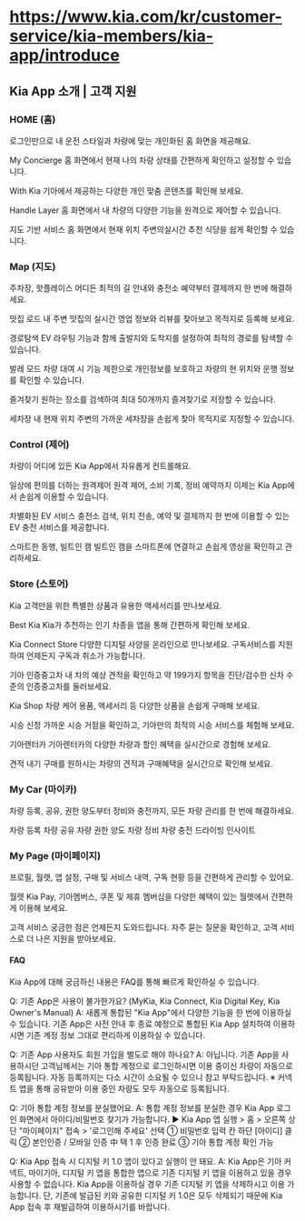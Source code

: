# https://www.kia.com/kr/customer-service/kia-members/kia-app/introduce

## Kia App 소개 | 고객 지원

### HOME (홈)

로그인만으로 내 운전 스타일과 차량에 맞는 개인화된 홈 화면을 제공해요.

My Concierge
홈 화면에서 현재 나의 차량 상태를 간편하게 확인하고 설정할 수 있습니다.

With Kia
기아에서 제공하는 다양한 개인 맞춤 콘텐츠를 확인해 보세요.

Handle Layer
홈 화면에서 내 차량의 다양한 기능을 원격으로 제어할 수 있습니다.

지도 기반 서비스
홈 화면에서 현재 위치 주변의실시간 추천 식당을 쉽게 확인할 수 있습니다.

### Map (지도)

주차장, 핫플레이스 어디든 최적의 길 안내와 충전소 예약부터 결제까지 한 번에 해결하세요.

맛집 로드
내 주변 맛집의 실시간 영업 정보와 리뷰를 찾아보고 목적지로 등록해 보세요.

경로탐색
EV 라우팅 기능과 함께 출발지와 도착지를 설정하여 최적의 경로를 탐색할 수 있습니다.

발레 모드
차량 대여 시 기능 제한으로 개인정보를 보호하고 차량의 현 위치와 운행 정보를 확인할 수 있습니다.

즐겨찾기
원하는 장소를 검색하여 최대 50개까지 즐겨찾기로 저장할 수 있습니다.

세차장
내 현재 위치 주변의 가까운 세차장을 손쉽게 찾아 목적지로 지정할 수 있습니다.

### Control (제어)

차량이 어디에 있든 Kia App에서 자유롭게 컨트롤해요.

일상에 편의를 더하는 원격제어
원격 제어, 소비 기록, 정비 예약까지 이제는 Kia App에서 손쉽게 이용할 수 있습니다.

차별화된 EV 서비스
충전소 검색, 위치 전송, 예약 및 결제까지 한 번에 이용할 수 있는 EV 충전 서비스를 제공합니다.

스마트한 동행, 빌트인 캠
빌트인 캠을 스마트폰에 연결하고 손쉽게 영상을 확인하고 관리하세요.

### Store (스토어)

Kia 고객만을 위한 특별한 상품과 유용한 액세서리를 만나보세요.

Best Kia
Kia가 추천하는 인기 차종을 앱을 통해 간편하게 확인해 보세요.

Kia Connect Store
다양한 디지털 사양을 온라인으로 만나보세요.
구독서비스를 지원하여 언제든지 구독과 취소가 가능합니다.

기아 인증중고차
내 차의 예상 견적을 확인하고 약 199가지 항목을 진단/검수한 신차 수준의 인증중고차를 둘러보세요.

Kia Shop
차량 케어 용품, 액세서리 등 다양한 상품을 손쉽게 구매해 보세요.

시승 신청
가까운 시승 거점을 확인하고, 기아만의 최적의 시승 서비스를 체험해 보세요.

기아렌터카
기아렌터카의 다양한 차량과 할인 혜택을 실시간으로 경험해 보세요.

견적 내기
구매를 원하시는 차량의 견적과 구매혜택을 실시간으로 확인해 보세요.

### My Car (마이카)

차량 등록, 공유, 권한 양도부터 정비와 충전까지, 모든 차량 관리를 한 번에 해결하세요.

차량 등록
차량 공유
차량 권한 양도
차량 정비
차량 충전
드라이빙 인사이트

### My Page (마이페이지)

프로필, 월렛, 앱 설정, 구매 및 서비스 내역, 구독 현황 등을 간편하게 관리할 수 있어요.

월렛
Kia Pay, 기아멤버스, 쿠폰 및 제휴 멤버십을 다양한 혜택이 있는 월렛에서 간편하게 이용해 보세요.

고객 서비스
궁금한 점은 언제든지 도와드립니다. 자주 묻는 질문을 확인하고, 고객 서비스로 더 나은 지원을 받아보세요.

#### FAQ

Kia App에 대해 궁금하신 내용은 FAQ를 통해 빠르게 확인하실 수 있습니다.

Q: 기존 App은 사용이 불가한가요? (MyKia, Kia Connect, Kia Digital Key, Kia Owner's Manual)
A: 새롭게 통합된 "Kia App"에서 다양한 기능을 한 번에 이용하실 수 있습니다. 기존 App은 사전 안내 후 종료 예정으로 통합된 Kia App 설치하여 이용하시면 기존 계정 정보 그대로 편리하게 이용하실 수 있습니다.

Q: 기존 App 사용자도 회원 가입을 별도로 해야 하나요?
A: 아닙니다. 기존 App을 사용하시던 고객님께서는 기아 통합 계정으로 로그인하시면 이용 중이신 차량이 자동으로 등록됩니다. 자동 등록까지는 다소 시간이 소요될 수 있으니 참고 부탁드립니다. ※ 커넥트 앱을 통해 공유받아 이용 중인 차량도 모두 자동으로 등록됩니다.

Q: 기아 통합 계정 정보를 분실했어요.
A: 통합 계정 정보를 분실한 경우 Kia App 로그인 화면에서 아이디/비밀번호 찾기가 가능합니다.
▶ Kia App 앱 실행 > 홈 > 오른쪽 상단 "마이페이지" 접속 > '로그인해 주세요' 선택
① 비밀번호 입력 칸 하단 [아이디] 클릭
② 본인인증 / 모바일 인증 中 택 1 후 인증 완료
③ 기아 통합 계정 확인 가능

Q: Kia App 접속 시 디지털 키 1.0 앱이 있다고 실행이 안 돼요.
A: Kia App은 기아 커넥트, 마이기아, 디지털 키 앱을 통합한 앱으로 기존 디지털 키 앱을 이용하고 있을 경우 사용할 수 없습니다. Kia App을 이용하실 경우 기존 디지털 키 앱을 삭제하시고 이용 가능합니다. 단, 기존에 발급된 키와 공유한 디지털 키 1.0은 모두 삭제되기 때문에 Kia App 접속 후 재발급하여 이용하시기를 바랍니다.